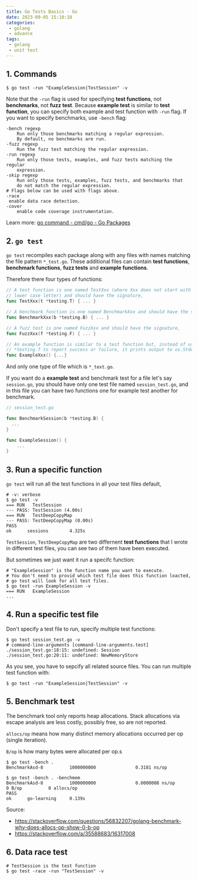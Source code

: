 ```yaml
---
title: Go Tests Basics - Go
date: 2023-09-05 15:10:18
categories:
 - golang
 - advance
tags:
 - golang
 - unit test
---
```


## 1. Commands

```shell
$ go test -run "ExampleSession|TestSession" -v
```

Note that the `-run` flag is used for specifying **test functions**, not **benchmarks**, not **fuzz test**. Because **example test** is similar to **test function**, you can specify both example and test function with `-run` flag. If you want to specify benchmarks, use `-bench` flag:

```shell
-bench regexp
	Run only those benchmarks matching a regular expression.
	By default, no benchmarks are run.
-fuzz regexp
	Run the fuzz test matching the regular expression.
-run regexp
	Run only those tests, examples, and fuzz tests matching the regular
	expression.
-skip regexp
	Run only those tests, examples, fuzz tests, and benchmarks that
	do not match the regular expression.
# Flags below can be used with flags above.
-race
 enable data race detection.
-cover
	enable code coverage instrumentation.
```

Learn more: [go command - cmd/go - Go Packages](https://pkg.go.dev/cmd/go#hdr-Testing_flags) 

## 2. `go test` 

`go test` recompiles each package along with any files with names matching the file pattern `*_test.go`. These additional files can contain **test functions**, **benchmark functions**, **fuzz tests** and **example functions**. 

Therefore there four types of functions:

```go
// A test function is one named TestXxx (where Xxx does not start with a
// lower case letter) and should have the signature,
func TestXxx(t *testing.T) { ... }

// A benchmark function is one named BenchmarkXxx and should have the signature,
func BenchmarkXxx(b *testing.B) { ... }

// A fuzz test is one named FuzzXxx and should have the signature,
func FuzzXxx(f *testing.F) { ... }

// An example function is similar to a test function but, instead of using
// *testing.T to report success or failure, it prints output to os.Stdout.
func ExampleXxx() {...}
```

And only one type of file which is `*_text.go`. 

If you want do a **example test** and benchmark test for a file let's say `session.go`, you should have only one test file named `session_test.go`, and in this file you can have two functions one for example test another for benchmark. 

```go
// session_test.go

func BenchmarkSession(b *testing.B) {
  ...
}

func ExampleSession() {
	...
}
```

## 3. Run a specific function

`go test` will run all the test functions in all your test files default, 

```shell
# -v: verbose
$ go test -v         
=== RUN   TestSession
--- PASS: TestSession (4.00s)
=== RUN   TestDeepCopyMap
--- PASS: TestDeepCopyMap (0.00s)
PASS
ok      sessions        4.325s
```

`TestSession`, `TestDeepCopyMap` are two differnent **test functions** that I wrote in different test files, you can see two of them have been executed. 

But sometimes we just want it run a specifc function:

```shell
# "ExampleSession" is the function name you want to execute.
# You don't need to provid which test file does this function loacted,
# go test will look for all test files. 
$ go test -run ExampleSession -v
=== RUN   ExampleSession
...
```

## 4. Run a specific test file

Don't specify a test file to run, specify multiple test functions:

```shell
$ go test session_test.go -v     
# command-line-arguments [command-line-arguments.test]
./session_test.go:18:15: undefined: Session
./session_test.go:20:11: undefined: NewMemoryStore
```

As you see, you have to sepcify all related source files. You can run multiple test function with:

```shell
$ go test -run "ExampleSession|TestSession" -v
```

## 5. Benchmark test

The benchmark tool only reports heap allocations. Stack allocations via escape analysis are less costly, possibly free, so are not reported.

`allocs/op` means how many distinct memory allocations occurred per op (single iteration).

`B/op` is how many bytes were allocated per op.s

```shell
$ go test -bench .      
BenchmarkAsd-8          1000000000               0.3181 ns/op

$ go test -bench . -benchmem
BenchmarkAsd-8          1000000000               0.0000008 ns/op               0 B/op          0 allocs/op
PASS
ok      go-learning     0.139s
```

Source:

- https://stackoverflow.com/questions/56832207/golang-benchmark-why-does-allocs-op-show-0-b-op
- https://stackoverflow.com/a/35588683/16317008

## 6. Data race test

```shell
# TestSession is the test function
$ go test -race -run "TestSession" -v
```

